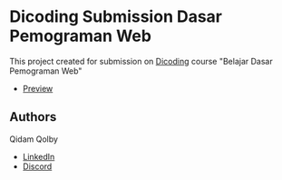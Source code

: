 # Dicoding Submission Dasar Pemograman Web

This project created for submission on <a href="https://www.dicoding.com/">Dicoding</a> course "Belajar Dasar Pemograman Web"

-   <a href="https://qidamqolby.github.io/submission-dicoding-belajar-dasar-pemograman-web">Preview</a>

## Authors

Qidam Qolby

-   <a href ="https://www.linkedin.com/in/qidamqolby/">LinkedIn</a>
-   <a href ="https://discordapp.com/users/398019777295155201">Discord</a>
